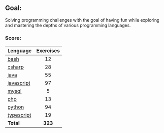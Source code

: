 ## Goal:
Solving programming challenges with the goal of having fun while exploring and mastering the depths of various programming languages.

### Score:
| Lenguage | Exercises |
|---|:---:|
| [bash](/bash) | 12 |
| [csharp](/csharp) | 28 |
| [java](/java) | 55 |
| [javascript](/javascript) | 97 |
| [mysql](/mysql) | 5 |
| [php](/php) | 13 |
| [python](/python) | 94 |
| [typescript](/typescript) | 19 |
| **Total** | **323** |
